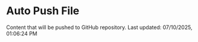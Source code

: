 # Auto Push File

Content that will be pushed to GitHub repository.
Last updated: 07/10/2025, 01:06:24 PM